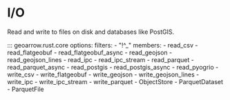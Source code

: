# I/O

Read and write to files on disk and databases like PostGIS.

::: geoarrow.rust.core
    options:
      filters:
        - "!^_"
      members:
        - read_csv
        - read_flatgeobuf
        - read_flatgeobuf_async
        - read_geojson
        - read_geojson_lines
        - read_ipc
        - read_ipc_stream
        - read_parquet
        - read_parquet_async
        - read_postgis
        - read_postgis_async
        - read_pyogrio
        - write_csv
        - write_flatgeobuf
        - write_geojson
        - write_geojson_lines
        - write_ipc
        - write_ipc_stream
        - write_parquet
        - ObjectStore
        - ParquetDataset
        - ParquetFile
